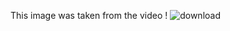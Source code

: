 This image was taken from the video !
![download](https://user-images.githubusercontent.com/98866170/152676631-37917d6f-cf2c-4e0e-997b-161fcc2950dd.jpg)
